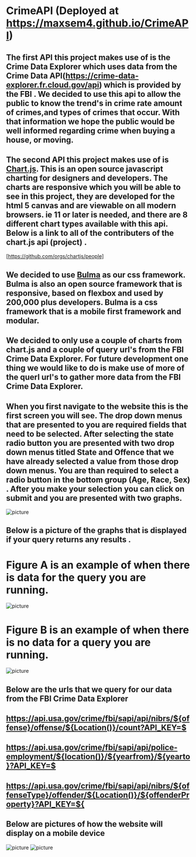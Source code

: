 # CrimeAPI (Deployed at https://maxsem4.github.io/CrimeAPI)

## The first API this project makes use of is the Crime Data Explorer which uses data from the Crime Data API(https://crime-data-explorer.fr.cloud.gov/api) which is provided by the FBI . We decided to use this api to allow the public to know the trend's in crime rate amount of crimes,and types of crimes that occur. With that information we hope the public would be well informed regarding crime when buying a house, or moving.

## The second API this project makes use of is [Chart.js](https://www.chartjs.org/). This is an open source javascript charting for designers and developers. The charts are responsive which you will be able to see in this project, they are developed for the html 5 canvas and are viewable on all modern browsers. ie 11 or later is needed, and there are 8 different chart types available with this api. Below is a link to all of the contributers of the chart.js api (project) .

[https://github.com/orgs/chartjs/people]

## We decided to use [Bulma](https://bulma.io/) as our css framework. Bulma is also an open source framework that is responsive, based on flexbox and used by 200,000 plus developers. Bulma is a css framework that is a mobile first framework and modular.

## We decided to only use a couple of charts from chart.js and a couple of query url's from the FBI Crime Data Explorer. For future development one thing we would like to do is make use of more of the querl url's to gather more data from the FBI Crime Data Explorer.

## When you first navigate to the website this is the first screen you will see. The drop down menus that are presented to you are required fields that need to be selected. After selecting the state radio button you are presented with two drop down menus titled State and Offence that we have already selected a value from those drop down menus. You are than required to select a radio button in the bottom group (Age, Race, Sex) . After you make your selection you can click on submit and you are presented with two graphs.

![picture](https://maxsem4.github.io/CrimeAPI/readmeImgs/crimeApi2.JPG)

## Below is a picture of the graphs that is displayed if your query returns any results .

# Figure A is an example of when there is data for the query you are running.

![picture](https://maxsem4.github.io/CrimeAPI/readmeImgs/crimeApi3.JPG)

# Figure B is an example of when there is no data for a query you are running.

![picture](https://maxsem4.github.io/CrimeAPI/readmeImgs/crimeApi5.JPG)

## Below are the urls that we query for our data from the FBI Crime Data Explorer

## https://api.usa.gov/crime/fbi/sapi/api/nibrs/${offense}/offense/${Location()}/count?API_KEY=$

## https://api.usa.gov/crime/fbi/sapi/api/police-employment/${location()}/${yearfrom}/${yearto}?API_KEY=$

## https://api.usa.gov/crime/fbi/sapi/api/nibrs/${offenseType}/offender/${Location()}/${offenderProperty}?API_KEY=${

## Below are pictures of how the website will display on a mobile device

![picture](https://maxsem4.github.io/CrimeAPI/readmeImgs/crimeApi6.JPG) ![picture](https://maxsem4.github.io/CrimeAPI/readmeImgs/crimeApi7.JPG)
